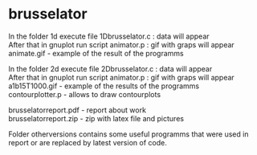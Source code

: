 # brusselator

In the folder 1d execute file 1Dbrusselator.c : data will appear \
After that in gnuplot run script animator.p : gif with graps will appear\
animate.gif - example of the result of the programms

In the folder 2d execute file 2Dbrusselator.c : data will appear \
After that in gnuplot run script animator.p : gif with graps will appear \
a1b15T1000.gif - example of the results of the programms \
contourplotter.p - allows to draw contourplots

brusselatorreport.pdf - report about work \
brusselatorreport.zip - zip with latex file and pictures

Folder otherversions contains some useful programms that were used in report or are replaced by latest version of code.
